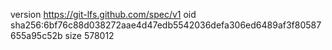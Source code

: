 version https://git-lfs.github.com/spec/v1
oid sha256:6bf76c88d038272aae4d47edb5542036defa306ed6489af3f80587655a95c52b
size 578012
